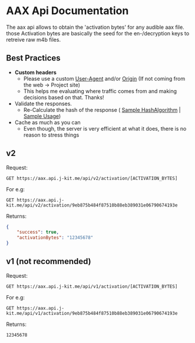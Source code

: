 
# AAX Api Documentation

The aax api allows to obtain the 'activation bytes' for any audible aax file. those Activation bytes are basically the seed for the  en-/decryption keys to retreive raw m4b files.

## Best Practices

- **Custom headers**
	- Please use a custom [User-Agent](https://developer.mozilla.org/de/docs/Web/HTTP/Headers/User-Agent) and/or [Origin](https://developer.mozilla.org/en-US/docs/Web/HTTP/Headers/Origin) (If not coming from the web -> Project site)
	- This helps me evaluating where traffic comes from and making decisions based on that. Thanks! 
- Validate the responses. 
	- Re-Calculate the hash of the response ( [Sample HashAlgorithm](https://github.com/audible-tools/audible-tools.github.io/blob/926a3b6ea8f3bc0d71f294adc78d4bbd545c20ab/src/Utils/AaxHashAlgorithm.js) | [Sample Usage](https://github.com/audible-tools/audible-tools.github.io/blob/926a3b6ea8f3bc0d71f294adc78d4bbd545c20ab/src/ChecksumResolver.js#L150))
- Cache as much as you can
	- Even though, the server is very efficient at what it does, there is no reason to stress things


## v2

Request:

    GET https://aax.api.j-kit.me/api/v2/activation/[ACTIVATION_BYTES]

For e.g:

    GET https://aax.api.j-kit.me/api/v2/activation/9eb875b484f87510b88eb389031e06790674193e

Returns: 

```json
{
	"success": true,
	"activationBytes": "12345678"
}
```


## v1 (not recommended)
Request:

    GET https://aax.api.j-kit.me/api/v1/activation/[ACTIVATION_BYTES]

For e.g:

    GET https://aax.api.j-kit.me/api/v1/activation/9eb875b484f87510b88eb389031e06790674193e

Returns: 

	12345678
    


